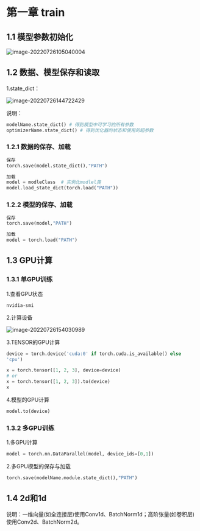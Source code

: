 # 第一章 train

## 1.1 模型参数初始化

![image-20220726105040004](C:\Users\DELL\AppData\Roaming\Typora\typora-user-images\image-20220726105040004.png)



## 1.2 数据、模型保存和读取

1.state_dict：

![image-20220726144722429](C:\Users\DELL\Desktop\YOLO笔记\pytorch\pytorch.assets\image-20220726144722429.png)

说明：

```python
modelName.state_dict() # 得到模型中可学习的所有参数
optimizerName.state_dict() # 得到优化器的状态和使用的超参数

```



### 1.2.1 数据的保存、加载

```python
保存
torch.save(model.state_dict(),"PATH")

加载
model = modleClass  # 实例化modlel类
model.load_state_dict(torch.load("PATH"))
```



### 1.2.2 模型的保存、加载

```python
保存
torch.save(model,"PATH")

加载
model = torch.load("PATH")
```



## 1.3 GPU计算

### 1.3.1 单GPU训练

1.查看GPU状态

```
nvidia-smi
```

2.计算设备

![image-20220726154030989](C:\Users\DELL\Desktop\YOLO笔记\pytorch\pytorch.assets\image-20220726154030989.png)



3.TENSOR的GPU计算

```python
device = torch.device('cuda:0' if torch.cuda.is_available() else
'cpu') 

x = torch.tensor([1, 2, 3], device=device)
# or
x = torch.tensor([1, 2, 3]).to(device) 
x
```



4.模型的GPU计算

```python
model.to(device)
```



### 1.3.2 多GPU训练

1.多GPU计算

```python
model = torch.nn.DataParallel(model, device_ids=[0,1])
```



2.多GPU模型的保存与加载

```python
torch.save(modelName.module.state_dict(),"PATH")
```



## 1.4 2d和1d

说明：一维向量(如全连接层)使用Conv1d、BatchNorm1d；高阶张量(如卷积层)使用Conv2d、BatchNorm2d。